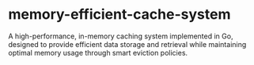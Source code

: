 # memory-efficient-cache-system
A high-performance, in-memory caching system implemented in Go, designed to provide efficient data storage and retrieval while maintaining optimal memory usage through smart eviction policies.
